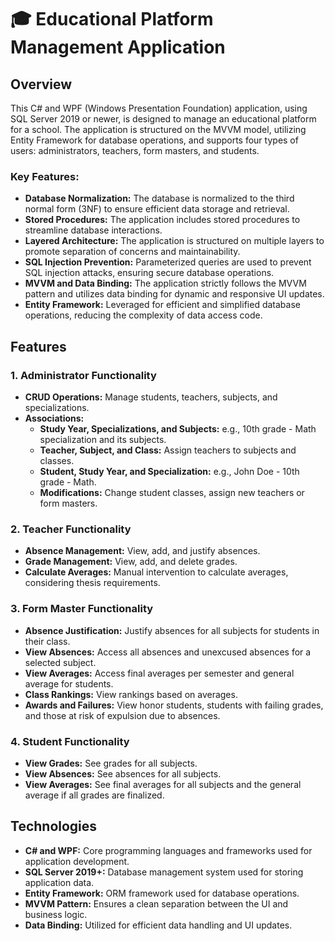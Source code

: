 # 🎓 Educational Platform Management Application

## Overview
This C# and WPF (Windows Presentation Foundation) application, using SQL Server 2019 or newer, is designed to manage an educational platform for a school. The application is structured on the MVVM model, utilizing Entity Framework for database operations, and supports four types of users: administrators, teachers, form masters, and students.

### Key Features:
- **Database Normalization:** The database is normalized to the third normal form (3NF) to ensure efficient data storage and retrieval.
- **Stored Procedures:** The application includes stored procedures to streamline database interactions.
- **Layered Architecture:** The application is structured on multiple layers to promote separation of concerns and maintainability.
- **SQL Injection Prevention:** Parameterized queries are used to prevent SQL injection attacks, ensuring secure database operations.
- **MVVM and Data Binding:** The application strictly follows the MVVM pattern and utilizes data binding for dynamic and responsive UI updates.
- **Entity Framework:** Leveraged for efficient and simplified database operations, reducing the complexity of data access code.

## Features
### 1. **Administrator Functionality**
   - **CRUD Operations:** Manage students, teachers, subjects, and specializations.
   - **Associations:** 
     - **Study Year, Specializations, and Subjects:** e.g., 10th grade - Math specialization and its subjects.
     - **Teacher, Subject, and Class:** Assign teachers to subjects and classes.
     - **Student, Study Year, and Specialization:** e.g., John Doe - 10th grade - Math.
     - **Modifications:** Change student classes, assign new teachers or form masters.

### 2. **Teacher Functionality**
   - **Absence Management:** View, add, and justify absences.
   - **Grade Management:** View, add, and delete grades.
   - **Calculate Averages:** Manual intervention to calculate averages, considering thesis requirements.

### 3. **Form Master Functionality**
   - **Absence Justification:** Justify absences for all subjects for students in their class.
   - **View Absences:** Access all absences and unexcused absences for a selected subject.
   - **View Averages:** Access final averages per semester and general average for students.
   - **Class Rankings:** View rankings based on averages.
   - **Awards and Failures:** View honor students, students with failing grades, and those at risk of expulsion due to absences.

### 4. **Student Functionality**
   - **View Grades:** See grades for all subjects.
   - **View Absences:** See absences for all subjects.
   - **View Averages:** See final averages for all subjects and the general average if all grades are finalized.

## Technologies
- **C# and WPF:** Core programming languages and frameworks used for application development.
- **SQL Server 2019+:** Database management system used for storing application data.
- **Entity Framework:** ORM framework used for database operations.
- **MVVM Pattern:** Ensures a clean separation between the UI and business logic.
- **Data Binding:** Utilized for efficient data handling and UI updates.
